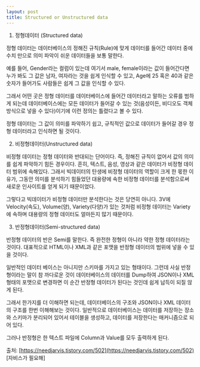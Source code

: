 ```yaml
---
layout: post
title: Structured or Unstructured data
---
```


 1. 정형데이터 (Structured data)

 정형 데이터는 데이터베이스의 정해진 규칙(Rule)에 맞게 데이터를 들어간 데이터 중에 수치 만으로 의미 파악이 쉬운 데이터들을 보통 말한다.

 예를 들어, Gender라는 컬럼이 있는데 여기서 male, female이라는 값이 들어간다면 누가 봐도 그 값은 남자, 여자라는 것을 쉽게 인식할 수 있고, Age에 25 혹은 40과 같은 숫자가 들어가도 사람들은 쉽게 그 값을 인식할 수 있다.

 그래서 어떤 곳은 정형 데이터를 데이터베이스에 들어간 데이터라고 말하는 오류를 범하게 되는데 데이터베이스에는 모든 데이터가 들어갈 수 있는 것(음성이든, 비디오도 객체 방식으로 넣을 수 있다)이기에 이런 정의는 틀렸다고 볼 수 있다.

 정형 데이터는 그 값이 의미를 파악하기 쉽고, 규칙적인 값으로 데이터가 들어갈 경우 정형 데이터라고 인식하면 될 것이다.
  

 2. 비정형데이터(Unstructured data)

 비정형 데이터는 정형 데이터와 반대되는 단어이다. 즉, 정해진 규칙이 없어서 값의 의미를 쉽게 파악하기 힘든 경우이다. 흔히, 텍스트, 음성, 영상과 같은 데이터가 비정형 데이터 범위에 속해있다. 그래서 빅데이터의 탄생에 비정형 데이터의 역할이 크게 한 몫한 이유가, 그동안 의미를 분석하기 힘들었던 대용량에 속한 비정형 데이터를 분석함으로써 새로운 인사이트를 얻게 되기 때문이었다.

 그렇다고 빅데이터가 비정형 데이터만 분석한다는 것은 당연히 아니다. 3V에 Velocity(속도), Volume(양), Variety(다양)가 있는 것처럼 비정형 데이터는 Variety에 속하며 대용량의 정형 데이터도 얼마든지 많기 때문이다.

 3. 반정형데이터(Semi-structured data)
 
 반정형 데이터의 반은 Semi를 말한다. 즉 완전한 정형이 아니라 약한 정형 데이터라는 것이다. 대표적으로 HTML이나 XML과 같은 포맷을 반정형 데이터의 범위에 넣을 수 있을 것이다.

 일반적인 데이터 베이스는 아니지만 스키마를 가지고 있는 형태이다. 그런데 사실 반정형이라는 말이 참 까다로운 것이 데이터베이스의 데이터를 Dump하여 JSON이나 XML형태의 포맷으로 변경하면 이 순간 반정형 데이터가 된다는 것인데 쉽게 납득이 되질 않게 된다.

 그래서 한가지를 더 이해하면 되는데, 데이터베이스의 구조와 JSON이나 XML 데이터의 구조를 한번 이해해보는 것이다. 일반적으로 데이터베이스는 데이터를 저장하는 장소와 스키마가 분리되어 있어서 테이블을 생성하고, 데이터를 저장한다는 매커니즘으로 되어 있다.

 그러나 반정형은 한 텍스트 파일에 Column과 Value를 모두 출력하게 된다.

출처: [https://needjarvis.tistory.com/502](https://needjarvis.tistory.com/502) [자비스가 필요해]